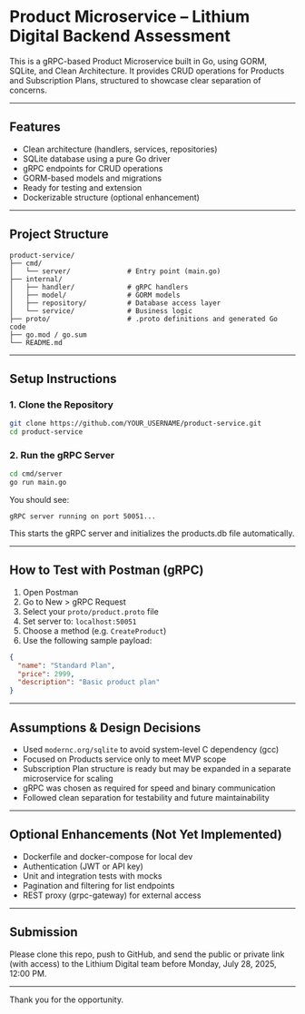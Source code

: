 # Product Microservice – Lithium Digital Backend Assessment

This is a gRPC-based Product Microservice built in Go, using GORM, SQLite, and Clean Architecture. It provides CRUD operations for Products and Subscription Plans, structured to showcase clear separation of concerns.

---

## Features

- Clean architecture (handlers, services, repositories)
- SQLite database using a pure Go driver
- gRPC endpoints for CRUD operations
- GORM-based models and migrations
- Ready for testing and extension
- Dockerizable structure (optional enhancement)

---

## Project Structure

```
product-service/
├── cmd/
│   └── server/              # Entry point (main.go)
├── internal/
│   ├── handler/             # gRPC handlers
│   ├── model/               # GORM models
│   ├── repository/          # Database access layer
│   └── service/             # Business logic
├── proto/                   # .proto definitions and generated Go code
├── go.mod / go.sum
└── README.md
```

---

## Setup Instructions

### 1. Clone the Repository

```bash
git clone https://github.com/YOUR_USERNAME/product-service.git
cd product-service
```

### 2. Run the gRPC Server

```bash
cd cmd/server
go run main.go
```

You should see:

```
gRPC server running on port 50051...
```

This starts the gRPC server and initializes the products.db file automatically.

---

## How to Test with Postman (gRPC)

1. Open Postman
2. Go to New > gRPC Request
3. Select your `proto/product.proto` file
4. Set server to: `localhost:50051`
5. Choose a method (e.g. `CreateProduct`)
6. Use the following sample payload:

```json
{
  "name": "Standard Plan",
  "price": 2999,
  "description": "Basic product plan"
}
```

---

## Assumptions & Design Decisions

- Used `modernc.org/sqlite` to avoid system-level C dependency (gcc)
- Focused on Products service only to meet MVP scope
- Subscription Plan structure is ready but may be expanded in a separate microservice for scaling
- gRPC was chosen as required for speed and binary communication
- Followed clean separation for testability and future maintainability

---

## Optional Enhancements (Not Yet Implemented)

- Dockerfile and docker-compose for local dev
- Authentication (JWT or API key)
- Unit and integration tests with mocks
- Pagination and filtering for list endpoints
- REST proxy (grpc-gateway) for external access

---

## Submission

Please clone this repo, push to GitHub, and send the public or private link (with access) to the Lithium Digital team before Monday, July 28, 2025, 12:00 PM.

---

Thank you for the opportunity.
